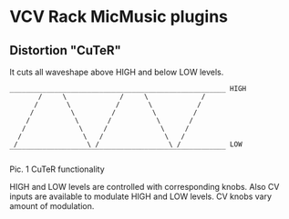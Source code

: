 
# VCV Rack MicMusic plugins

## Distortion "CuTeR"
It cuts all waveshape above HIGH and below LOW levels.

```
_____________________________________________________ HIGH
       /     \             /     \             /   
      /       \           /       \           /    
     /         \         /         \         /     
    /           \       /           \       /      
   /             \     /             \     /       
  /               \   /               \   /        
 /                 \ /                 \ /            LOW
‾‾‾‾‾‾‾‾‾‾‾‾‾‾‾‾‾‾‾‾‾‾‾‾‾‾‾‾‾‾‾‾‾‾‾‾‾‾‾‾‾‾‾‾‾‾‾‾‾‾‾‾‾   
```
Pic. 1 CuTeR functionality

HIGH and LOW levels are controlled with corresponding knobs.
Also CV inputs are available to modulate HIGH and LOW levels.
CV knobs vary amount of modulation.
